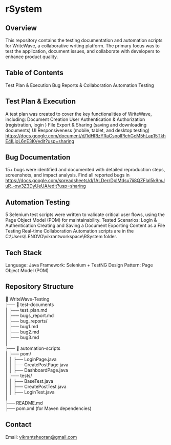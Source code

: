 # rSystem
## Overview
This repository contains the testing documentation and automation scripts for WriteWave, a collaborative writing platform. The primary focus was to test the application, document issues, and collaborate with developers to enhance product quality.
## Table of Contents
Test Plan & Execution
Bug Reports & Collaboration
Automation Testing
## Test Plan & Execution
A test plan was created to cover the key functionalities of WriteWave, including:
Document Creation
User Authentication & Authorization (registration, login )
File Export & Sharing (saving and downloading documents)
UI Responsiveness (mobile, tablet, and desktop testing)
https://docs.google.com/document/d/1dHRlzYRaCspolPIehGcM5hLap15TkhE4ILjoL6nE3I0/edit?usp=sharing
## Bug Documentation
15+ bugs were identified and documented with detailed reproduction steps, screenshots, and impact analysis.
Find all reported bugs in https://docs.google.com/spreadsheets/d/1ALDerrDpIMdsu7ii8QZFIal5k9mJuR_-xw3Z3DyUeUA/edit?usp=sharing
## Automation Testing
5 Selenium test scripts were written to validate critical user flows, using the Page Object Model (POM) for maintainability.
Tested Scenarios:
Login & Authentication
Creating and Saving a Document
Exporting Content as a File
Testing Real-time Collaboration
Automation scripts are in the C:\Users\LENOVO\vikrantworkspace\RSystem folder.
## Tech Stack
Language: Java
Framework: Selenium + TestNG
Design Pattern: Page Object Model (POM)
## Repository Structure
📂 WriteWave-Testing  
 ├── 📂 test-documents  
 │   ├── test_plan.md  
 │   ├── bugs_report.md  
 │   ├── bug_reports/  
 │       ├── bug1.md  
 │       ├── bug2.md  
 │       ├── bug3.md  
 │  
 ├── 📂 automation-scripts  
 │   ├── pom/  
 │   │   ├── LoginPage.java  
 │   │   ├── CreatePostPage.java  
 │   │   ├── DashboardPage.java  
 │   ├── tests/  
 │   │   ├── BaseTest.java  
 │   │   ├── CreatePostTest.java  
 │   │   ├── LoginTest.java  
 │  
 ├── README.md   
 ├── pom.xml (for Maven dependencies)  

 ## Contact
Email: vikrantsheoran@gmail.com

